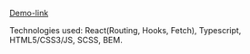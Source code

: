 [Demo-link](https://maryna-zinchenko.github.io/books-react-app/#/)

Technologies used: React(Routing, Hooks, Fetch), Typescript, HTML5/CSS3/JS, SCSS, BEM.
